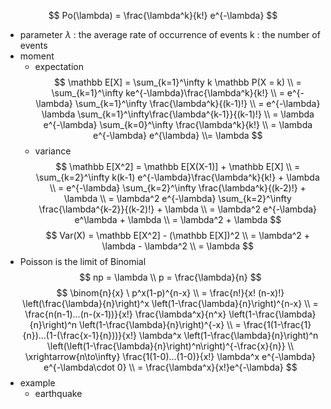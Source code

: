 $$ Po(\lambda) = \frac{\lambda^k}{k!} e^{-\lambda} $$
- parameter
    $\lambda$ : the average rate of occurrence of events
    k : the number of events
- moment
    - expectation
        $$ \mathbb E[X] = \sum_{k=1}^\infty k \mathbb P(X = k) \\ = \sum_{k=1}^\infty ke^{-\lambda}\frac{\lambda^k}{k!} \\ = e^{-\lambda} \sum_{k=1}^\infty \frac{\lambda^k}{(k-1)!} \\ = e^{-\lambda} \lambda \sum_{k=1}^\infty\frac{\lambda^{k-1}}{(k-1)!} \\ = \lambda e^{-\lambda} \sum_{k=0}^\infty \frac{\lambda^k}{k!} \\ = \lambda e^{-\lambda} e^{\lambda} \\= \lambda $$
    - variance
        $$ \mathbb E[X^2] = \mathbb E[X(X-1)] + \mathbb E[X] \\ = \sum_{k=2}^\infty k(k-1) e^{-\lambda}\frac{\lambda^k}{k!} + \lambda \\ = e^{-\lambda} \sum_{k=2}^\infty \frac{\lambda^k}{(k-2)!} + \lambda \\ = \lambda^2 e^{-\lambda} \sum_{k=2}^\infty \frac{\lambda^{k-2}}{(k-2)!} + \lambda \\ = \lambda^2 e^{-\lambda} e^\lambda + \lambda \\ = \lambda^2 + \lambda $$
        $$ Var(X) = \mathbb E[X^2] - (\mathbb E[X])^2 \\ = \lambda^2 + \lambda - \lambda^2 \\ = \lambda $$
- Poisson is the limit of Binomial
    $$ np = \lambda \\ p = \frac{\lambda}{n} $$
    $$ \binom{n}{x} \ p^x(1-p)^{n-x} \\ = \frac{n!}{x! (n-x)!} \left(\frac{\lambda}{n}\right)^x \left(1-\frac{\lambda}{n}\right)^{n-x} \\ = \frac{n(n-1)...(n-(x-1))}{x!} \frac{\lambda^x}{n^x} \left(1-\frac{\lambda}{n}\right)^n \left(1-\frac{\lambda}{n}\right)^{-x} \\ = \frac{1(1-\frac{1}{n})...(1-(\frac{x-1}{n}))}{x!} \lambda^x \left(1-\frac{\lambda}{n}\right)^n \left(\left(1-\frac{\lambda}{n}\right)^n\right)^{-\frac{x}{n}} \\ \xrightarrow{n\to\infty} \frac{1(1-0)...(1-0)}{x!} \lambda^x e^{-\lambda} e^{-\lambda\cdot 0} \\ = \frac{\lambda^x}{x!}e^{-\lambda} $$
- example
    - earthquake